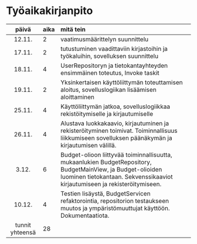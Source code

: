 # Työaikakirjanpito

| päivä | aika | mitä tein  |
| :----:|:-----| :-----|
| 12.11. | 2    | vaatimusmäärittelyn suunnittelu |
| 17.11. | 2    | tutustuminen vaadittaviin kirjastoihin ja työkaluihin, sovelluksen suunnittelu |
| 18.11. | 4    | UserRepositoryn ja tietokantayhteyden ensimmäinen toteutus, Invoke taskit |
| 19.11. | 2    | Yksinkertaisen käyttöliittymän toteuttamisen aloitus, sovelluslogiikan lisäämisen aloittaminen |
| 25.11. | 4    | Käyttöliittymän jatkoa, sovelluslogiikkaa rekistöitymiselle ja kirjautumiselle |
| 26.11. | 4    | Alustava luokkakaavio, kirjautuminen ja rekisteröityminen toimivat. Toiminnallisuus liikkumiseen sovelluksen päänäkymän ja kirjautumisen välillä. |
| 3.12. | 6    | Budget-olioon liittyvää toiminnallisuutta, mukaanlukien BudgetRepository, BudgetMainView, ja Budget-olioiden luominen tietokantaan. Sekvenssikaaviot kirjautumiseen ja rekisteröitymiseen. |
 10.12. | 4    | Testien lisäystä, BudgetServicen refaktorointia, repositorion testaukseen muutos ja ympäristömuuttujat käyttöön. Dokumentaatiota. |
| tunnit yhteensä | 28 |